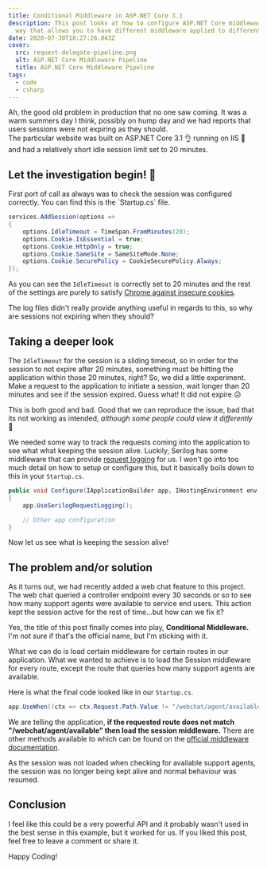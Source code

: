 ```yaml
---
title: Conditional Middleware in ASP.NET Core 3.1
description: This post looks at how to configure ASP.NET Core middleware in a
  way that allows you to have different middleware applied to different routes.
date: 2020-07-30T18:27:26.843Z
cover:
  src: request-delegate-pipeline.png
  alt: ASP.NET Core Middleware Pipeline
  title: ASP.NET Core Middleware Pipeline
tags:
  - code
  - csharp
---
```

Ah, the good old problem in production that no one saw coming. It was a warm summers day I think, possibly on hump day and we had reports that users sessions were not expiring as they should.\
The particular website was built on ASP.NET Core 3.1 👌 running on IIS  🤮 and had a relatively short idle session limit set to 20 minutes.

## Let the investigation begin! 🙌

First port of call as always was to check the session was configured correctly. You can find this is the \`Startup.cs\` file.

```csharp
services.AddSession(options =>
{
    options.IdleTimeout = TimeSpan.FromMinutes(20);
    options.Cookie.IsEssential = true;
    options.Cookie.HttpOnly = true;
    options.Cookie.SameSite = SameSiteMode.None;
    options.Cookie.SecurePolicy = CookieSecurePolicy.Always;
});
```

As you can see the `IdleTimeout` is correctly set to 20 minutes and the rest of the settings are purely to satisfy [Chrome against insecure cookies](https://www.chromestatus.com/feature/5633521622188032).

The log files didn't really provide anything useful in regards to this, so why are sessions not expiring when they should?

## Taking a deeper look

The `IdleTimeout` for the session is a sliding timeout, so in order for the session to not expire after 20 minutes, something must be hitting the application within those 20 minutes, right? So, we did a little experiment. Make a request to the application to initiate a session, wait longer than 20 minutes and see if the session expired. Guess what! It did not expire 😥

This is both good and bad. Good that we can reproduce the issue, bad that its not working as intended, *although some people could view it differently* 👀

We needed some way to track the requests coming into the application to see what what keeping the session alive. Luckily, Serilog has some middleware that can provide [request logging](https://github.com/serilog/serilog-aspnetcore) for us. I won't go into too much detail  on how to setup or configure this, but it basically boils down to this in your `Startup.cs`.

```csharp
public void Configure(IApplicationBuilder app, IHostingEnvironment env)
{
    app.UseSerilogRequestLogging();

    // Other app configuration
}
```

Now let us see what is keeping the session alive!

## The problem and/or solution

As it turns out, we had recently added a web chat feature to this project. The web chat queried a controller endpoint every 30 seconds or so to see how many support agents were available to service end users. This action kept the session active for the rest of time...but how can we fix it?

Yes, the title of this post finally comes into play, **Conditional Middleware.** I'm not sure if that's the official name, but I'm sticking with it.

What we can do is load certain middleware for certain routes in our application. What we wanted to achieve is to load the Session middleware for every route, except the route that queries how many support agents are available.

Here is what the final code looked like in our `Startup.cs`.

```csharp
app.UseWhen((ctx => ctx.Request.Path.Value != "/webchat/agent/available"), ab => ab.UseSession());
```

We are telling the application, **if the requested route does not match "/webchat/agent/available" then load the session middleware.** There are other methods available to which can be found on the [official middleware documentation](https://docs.microsoft.com/en-us/aspnet/core/fundamentals/middleware/?view=aspnetcore-3.1#branch-the-middleware-pipeline).

As the session was not loaded when checking for available support agents, the session was no longer being kept alive and normal behaviour was resumed.

## Conclusion

I feel like this could be a very powerful API and it probably wasn't used in the best sense in this example, but it worked for us. If you liked this post, feel free to leave a comment or share it.

Happy Coding!